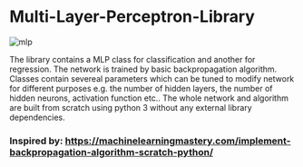 # Multi-Layer-Perceptron-Library
   ![mlp](https://user-images.githubusercontent.com/22057690/33873747-0ed65c20-ded1-11e7-921d-9d409770a39a.jpg)
    
The library contains a MLP class for classification and another for regression. The network is trained by basic backpropagation algorithm. Classes contain severeal parameters which can be tuned to modify network for different purposes e.g. the number of hidden layers, the number of hidden neurons, activation function etc.. The whole network and algorithm are built from scratch using python 3 without any external library dependencies.

### Inspired by: https://machinelearningmastery.com/implement-backpropagation-algorithm-scratch-python/
